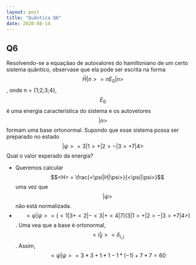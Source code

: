 ```yaml
---
layout: post
title: "Quântica Q6"
date: 2020-08-14
---
```

## Q6

Resolvendo-se a equaçãao de autovalores do hamiltoniano de um certo sistema quântico, observase que ela pode ser escrita na forma $$\hat{H}|n> = nE_0|n>$$, onde n = {1;2;3;4}, $$E_0$$ é uma energia característica do sistema e os autovetores $${|n>}$$ formam uma base ortonormal. Supondo que esse sistema possa ser preparado no estado
$$ |\psi> = 3|1> + |2> - |3> + 7|4> $$ Qual o valor esperado da energia?

* Queremos calcular $$<H> = \frac{<\psi|H|\psi>}{<\psi|\psi>}$$ uma vez que $$|\psi>$$ não está normalizada. 
* $$<\psi|\psi> = (<1|3 + <2| - <3| + <4|7)(3|1> + |2> - |3> + 7|4>)$$. Uma vea que a base é ortonormal, $$ <i|j> = \delta_{i,j} $$. Assim, $$<\psi|\psi> = 3*3 + 1*1 -1*(-1) + 7*7 = 60  $$
